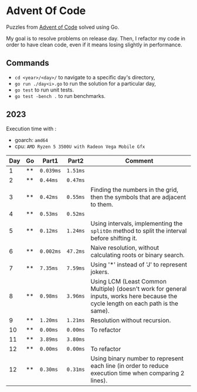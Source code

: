 # Advent Of Code

Puzzles from [Advent of Code](https://adventofcode.com/) solved using Go.

My goal is to resolve problems on release day. Then, I refactor my code in order to have clean code, even if it means losing slightly in performance.

## Commands

- `cd <year>/<day>/` to navigate to a specific day's directory,
- `go run ./day<i>.go` to run the solution for a particular day,
- `go test` to run unit tests.
- `go test -bench .` to run benchmarks.

## 2023

Execution time with :
- goarch: `amd64`
- cpu: `AMD Ryzen 5 3500U with Radeon Vega Mobile Gfx`

| Day | Go | Part1     | Part2     | Comment                                                          |
|-----|----|-----------|-----------|------------------------------------------------------------------|
| 1   | ** | `0.039ms` | `1.51ms`  |                                                                  |
| 2   | ** | `0.44ms`  | `0.47ms`  |                                                                  |
| 3   | ** | `0.42ms`  | `0.55ms`  | Finding the numbers in the grid, then the symbols that are adjacent to them. |
| 4   | ** | `0.53ms`  | `0.52ms`  |                                                                  |
| 5   | ** | `0.12ms`  | `1.24ms`  | Using intervals, implementing the `splitOn` method to split the interval before shifting it. |
| 6   | ** | `0.002ms` | `47.2ms`  | Naive resolution, without calculating roots or binary search.    |
| 7   | ** | `7.35ms`  | `7.59ms`  | Using '*' instead of 'J' to represent jokers.                    |
| 8   | ** | `0.98ms`  | `3.96ms`  | Using LCM (Least Common Multiple) (doesn't work for general inputs, works here because the cycle length on each path is the same). |
| 9   | ** | `1.20ms`  | `1.21ms`  | Resolution without recursion.                                    |
| 10  | ** | `0.00ms`  | `0.00ms`  | To refactor                                                      |
| 11  | ** | `3.89ms`  | `3.80ms`  |                                                                  |
| 12  | ** | `0.00ms`  | `0.00ms`  | To refactor                                                      |
| 12  | ** | `0.30ms`  | `0.31ms`  | Using binary number to represent each line (in order to reduce execution time when comparing 2 lines). |